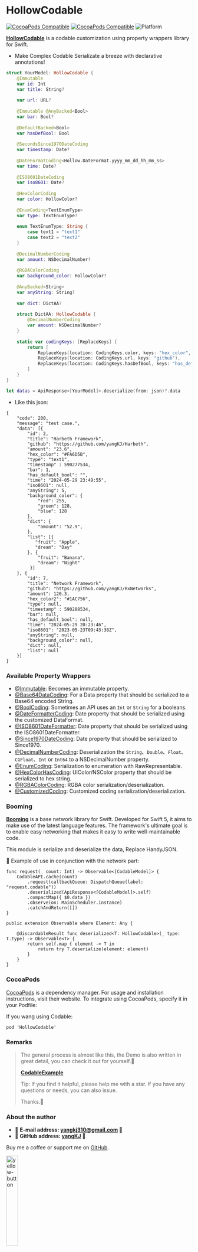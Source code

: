 # HollowCodable

[![CocoaPods Compatible](https://img.shields.io/cocoapods/v/HollowCodable.svg?style=flat&label=HollowCodable&colorA=28a745&&colorB=4E4E4E)](https://cocoapods.org/pods/HollowCodable)
[![CocoaPods Compatible](https://img.shields.io/cocoapods/v/Booming.svg?style=flat&label=Booming&colorA=28a745&&colorB=4E4E4E)](https://cocoapods.org/pods/Booming)
![Platform](https://img.shields.io/badge/Platforms-iOS%20%7C%20macOS%20%7C%20watchOS-4E4E4E.svg?colorA=28a745)

**[HollowCodable](https://github.com/yangKJ/HollowCodable)** is a codable customization using property wrappers library for Swift.

- Make Complex Codable Serializate a breeze with declarative annotations!

```swift
struct YourModel: HollowCodable {
    @Immutable
    var id: Int
    var title: String?
    
    var url: URL?
    
    @Immutable @AnyBacked<Bool>
    var bar: Bool?
    
    @DefaultBacked<Bool>
    var hasDefBool: Bool
    
    @SecondsSince1970DateCoding
    var timestamp: Date?
    
    @DateFormatCoding<Hollow.DateFormat.yyyy_mm_dd_hh_mm_ss>
    var time: Date?
    
    @ISO8601DateCoding
    var iso8601: Date?
    
    @HexColorCoding
    var color: HollowColor?
    
    @EnumCoding<TextEnumType>
    var type: TextEnumType?
    
    enum TextEnumType: String {
        case text1 = "text1"
        case text2 = "text2"
    }
    
    @DecimalNumberCoding
    var amount: NSDecimalNumber?
    
    @RGBAColorCoding
    var background_color: HollowColor?
    
    @AnyBacked<String>
    var anyString: String?
    
    var dict: DictAA?
    
    struct DictAA: HollowCodable {
        @DecimalNumberCoding
        var amount: NSDecimalNumber?
    }
    
    static var codingKeys: [ReplaceKeys] {
        return [
            ReplaceKeys(location: CodingKeys.color, keys: "hex_color", "hex_color2"),
            ReplaceKeys(location: CodingKeys.url, keys: "github"),
            ReplaceKeys(location: CodingKeys.hasDefBool, keys: "has_default_bool"),
        ]
    }
}

let datas = ApiResponse<[YourModel]>.deserialize(from: json)?.data
```
- Like this json:

```
{
    "code": 200,
    "message": "test case.",
    "data": [{
        "id": 2,
        "title": "Harbeth Framework",
        "github": "https://github.com/yangKJ/Harbeth",
        "amount": "23.6",
        "hex_color": "#FA6D5B",
        "type": "text1",
        "timestamp" : 590277534,
        "bar": 1,
        "has_default_bool": "",
        "time": "2024-05-29 23:49:55",
        "iso8601": null,
        "anyString": 5,
        "background_color": {
            "red": 255,
            "green": 128,
            "blue": 128
        },
        "dict": {
            "amount": "52.9",
        },
        "list": [{
           "fruit": "Apple",
           "dream": "Day"
        }, {
            "fruit": "Banana",
            "dream": "Night"
         }]
    }, {
        "id": 7,
        "title": "Network Framework",
        "github": "https://github.com/yangKJ/RxNetworks",
        "amount": 120.3,
        "hex_color2": "#1AC756",
        "type": null,
        "timestamp" : 590288534,
        "bar": null,
        "has_default_bool": null,
        "time": "2024-05-29 20:23:46",
        "iso8601": "2023-05-23T09:43:38Z",
        "anyString": null,
        "background_color": null,
        "dict": null,
        "list": null
    }]
}
```

### Available Property Wrappers
- [@Immutable](https://github.com/yangKJ/HollowCodable/blob/master/Sources/Immutable.swift): Becomes an immutable property.
- [@Base64DataCoding](https://github.com/yangKJ/HollowCodable/blob/master/Sources/Base64DataCoding.swift): For a Data property that should be serialized to a Base64 encoded String.
- [@BoolCoding](https://github.com/yangKJ/HollowCodable/blob/master/Sources/BoolCoding.swift): Sometimes an API uses an `Int` or `String` for a booleans.
- [@DateFormatterCoding](https://github.com/yangKJ/HollowCodable/blob/master/Sources/DateFormatterCoding.swift): Date property that should be serialized using the customized DataFormat.
- [@ISO8601DateFormatter](https://github.com/yangKJ/HollowCodable/blob/master/Sources/ISO8601DateFormatter.swift): Date property that should be serialized using the ISO8601DateFormatter.
- [@Since1970DateCoding](https://github.com/yangKJ/HollowCodable/blob/master/Sources/Since1970DateCoding.swift): Date property that should be serialized to Since1970.
- [@DecimalNumberCoding](https://github.com/yangKJ/HollowCodable/blob/master/Sources/DecimalNumberCoding.swift): Deserialization the `String`、`Double`、`Float`、`CGFloat`、`Int` or `Int64` to a NSDecimalNumber property.
- [@EnumCoding](https://github.com/yangKJ/HollowCodable/blob/master/Sources/EnumCoding.swift): Serialization to enumeration with RawRepresentable.
- [@HexColorHasCoding](https://github.com/yangKJ/HollowCodable/blob/master/Sources/HexColorHasCoding.swift): UIColor/NSColor property that should be serialized to hex string.
- [@RGBAColorCoding](https://github.com/yangKJ/HollowCodable/blob/master/Sources/RGBAColorCoding.swift): RGBA color serialization/deserialization.
- [@CustomizedCoding](https://github.com/yangKJ/HollowCodable/blob/master/Sources/CustomizedCoding.swift): Customized coding serialization/deserialization.

### Booming
**[Booming](https://github.com/yangKJ/RxNetworks)** is a base network library for Swift. Developed for Swift 5, it aims to make use of the latest language features. The framework's ultimate goal is to enable easy networking that makes it easy to write well-maintainable code.

This module is serialize and deserialize the data, Replace HandyJSON.

🎷 Example of use in conjunction with the network part:

```
func request(_ count: Int) -> Observable<[CodableModel]> {
    CodableAPI.cache(count)
        .request(callbackQueue: DispatchQueue(label: "request.codable"))
        .deserialized(ApiResponse<[CodableModel]>.self)
        .compactMap({ $0.data })
        .observe(on: MainScheduler.instance)
        .catchAndReturn([])
}

public extension Observable where Element: Any {
    
    @discardableResult func deserialized<T: HollowCodable>(_ type: T.Type) -> Observable<T> {
        return self.map { element -> T in
            return try T.deserialize(element: element)
        }
    }
}
```

### CocoaPods

[CocoaPods](https://cocoapods.org) is a dependency manager. For usage and installation instructions, visit their website. To integrate using CocoaPods, specify it in your Podfile:

If you wang using Codable:

```
pod 'HollowCodable'
```

### Remarks

> The general process is almost like this, the Demo is also written in great detail, you can check it out for yourself.🎷
>
> [**CodableExample**](https://github.com/yangKJ/HollowCodable)
>
> Tip: If you find it helpful, please help me with a star. If you have any questions or needs, you can also issue.
>
> Thanks.🎇

### About the author
- 🎷 **E-mail address: [yangkj310@gmail.com](yangkj310@gmail.com) 🎷**
- 🎸 **GitHub address: [yangKJ](https://github.com/yangKJ) 🎸**

Buy me a coffee or support me on [GitHub](https://github.com/sponsors/yangKJ?frequency=one-time&sponsor=yangKJ).

<a href="https://www.buymeacoffee.com/yangkj3102">
<img width=25% alt="yellow-button" src="https://user-images.githubusercontent.com/1888355/146226808-eb2e9ee0-c6bd-44a2-a330-3bbc8a6244cf.png">
</a>

-----

### License
Booming is available under the [MIT](LICENSE) license. See the [LICENSE](LICENSE) file for more info.

-----
